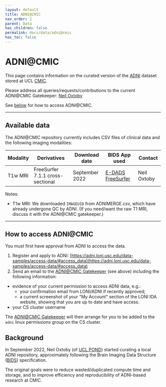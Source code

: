 ```yaml
---
layout: default
title: ADNI@CMIC
nav_order: 2
parent: Data
has_children: false
permalink: docs/data/adni@cmic
has_toc: false
---
```


# ADNI@CMIC

This page contains information on the curated version of the [ADNI](https://adni.loni.usc.edu) dataset stored at UCL [CMIC](https://www.ucl.ac.uk/cmic).

Please address all queries/requests/contributions to the current ADNI@CMIC Gatekeeper: [Neil Oxtoby](https://github.com/noxtoby)

See [below](#how-to-access-adnicmic) for how to access ADNI@CMIC.

<hr />

## Available data

The ADNI@CMIC repository currently includes CSV files of clinical data and the following imaging modalities:

| Modality    | Derivatives                      | Download date  | BIDS App used | Contact |
| ----------- | -------------------------------- | -------------- | ------------- | ------- |
| T1w MRI     | FreeSurfer 7.1.1 cross-sectional | September 2022 | [E-DADS FreeSurfer](https://e-dads.github.io/tools) | Neil Oxtoby |


<!-- | PiB PET     | AmyPET SUVr and CL            | October 2022  | |
| AV45 PET    | AmyPET SUVr and CL            | October 2022  | |
| AV1451 PET  | AmyPET SUVr and CL            | October 2022  | |
| FDG PET     | NiftyPET SUVr and CL          | October 2022  | | -->



Notes:
- T1w MRI: We downloaded `IMAGEUID` from ADNIMERGE.csv, which have already undergone QC by ADNI. (If you need/want the raw T1 MRI, discuss it with the ADNI@CMIC gatekeeper.)

<hr />

## How to access ADNI@CMIC

You must first have approval from ADNI to access the data.

1. Register and apply to ADNI: [https://adni.loni.usc.edu/data-samples/access-data/#access_data](https://adni.loni.usc.edu/data-samples/access-data/#access_data)
2. Send an email to the [ADNI@CMIC Gatekeeper](#adnicmic) (see above) including the following information:
  - evidence of your current permission to access ADNI data, e.g.:
    - your confirmation email from LONI/ADNI if recently approved;
    - a current screenshot of your "My Account" section of the LONI IDA website, showing that you are up to date and have access.
  - your CS cluster username

The [ADNI@CMIC Gatekeeper](#adnicmic) will then arrange for you to be added to the `adni` linux permissions group on the CS cluster.

## Background

In September 2022, Neil Oxtoby (of [UCL POND](http://pond.cs.ucl.ac.uk)) started curating a local ADNI repository, approximately following the Brain Imaging Data Structure ([BIDS](https://bids.neuroimaging.io)) specification.

The original goals were to reduce wasted/duplicated compute time and storage, and to improve efficiency and reproducibility of ADNI-based research at CMIC.



